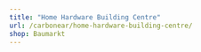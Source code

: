 ```yaml
---
title: "Home Hardware Building Centre"
url: /carbonear/home-hardware-building-centre/
shop: Baumarkt
---
```

